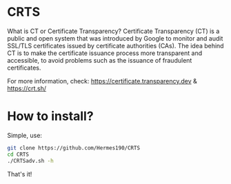 # CRTS

What is CT or Certificate Transparency? Certificate Transparency (CT) is a public and open system that was introduced by Google to monitor and audit SSL/TLS certificates issued by certificate authorities (CAs). The idea behind CT is to make the certificate issuance process more transparent and accessible, to avoid problems such as the issuance of fraudulent certificates.

For more information, check: https://certificate.transparency.dev & https://crt.sh/

# How to install?

Simple, use:

```bash
git clone https://github.com/Hermes190/CRTS
cd CRTS
./CRTSadv.sh -h 
```

That's it!
